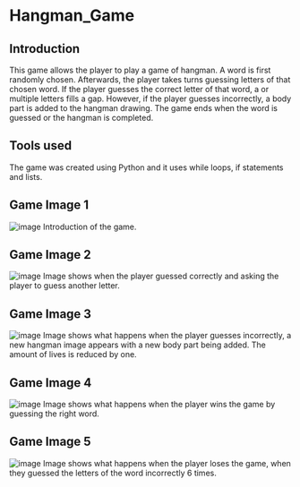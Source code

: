 # Hangman_Game
## Introduction 
This game allows the player to play a game of hangman. A word is first randomly chosen. Afterwards, the player takes turns guessing letters of that chosen word. If the player guesses the correct letter of that word, a or multiple letters fills a gap. However, if the player guesses incorrectly, a body part is added to the hangman drawing. The game ends when the word is guessed or the hangman is completed.
## Tools used
The game was created using Python and it uses while loops, if statements and lists.
## Game Image 1
![image](https://github.com/user-attachments/assets/27723ce6-6621-4322-bff6-3352af26fc93)
Introduction of the game.
## Game Image 2
![image](https://github.com/user-attachments/assets/8573da3c-99fe-421c-9a98-6b3d15412949)
Image shows when the player guessed correctly and asking the player to guess another letter. 
## Game Image 3
![image](https://github.com/user-attachments/assets/30d98039-3a02-4d17-9fd9-023e9bcc0d94)
Image shows what happens when the player guesses incorrectly, a new hangman image appears with a new body part being added. The amount of lives is reduced by one. 
## Game Image 4 
![image](https://github.com/user-attachments/assets/c9e8d24f-e21e-472a-a329-e49207d7aaac)
Image shows what happens when the player wins the game by guessing the right word. 
## Game Image 5 
![image](https://github.com/user-attachments/assets/26207775-caac-4ade-a09f-8c4003eab290)
Image shows what happens when the player loses the game, when they guessed the letters of the word incorrectly 6 times. 
